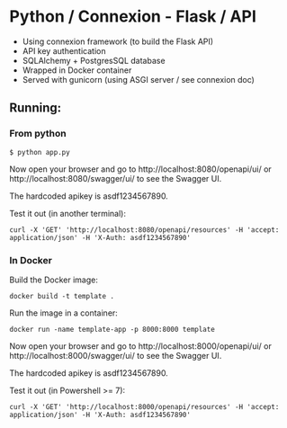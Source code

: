 # Python / Connexion - Flask / API

- Using connexion framework (to build the Flask API)
- API key authentication
- SQLAlchemy + PostgresSQL database
- Wrapped in Docker container
- Served with gunicorn (using ASGI server / see connexion doc)


## Running:

### From python

`$ python app.py`

Now open your browser and go to http://localhost:8080/openapi/ui/ or 
http://localhost:8080/swagger/ui/ to see the Swagger UI.

The hardcoded apikey is asdf1234567890.

Test it out (in another terminal):

`curl -X 'GET' 'http://localhost:8080/openapi/resources' -H 'accept: application/json' -H 'X-Auth: asdf1234567890'`

### In Docker

Build the Docker image:

`docker build -t template .`

Run the image in a container:

`docker run -name template-app -p 8000:8000 template`

Now open your browser and go to http://localhost:8000/openapi/ui/ or 
http://localhost:8000/swagger/ui/ to see the Swagger UI.

The hardcoded apikey is asdf1234567890.

Test it out (in Powershell >= 7):

`curl -X 'GET' 'http://localhost:8000/openapi/resources' -H 'accept: application/json' -H 'X-Auth: asdf1234567890'`
